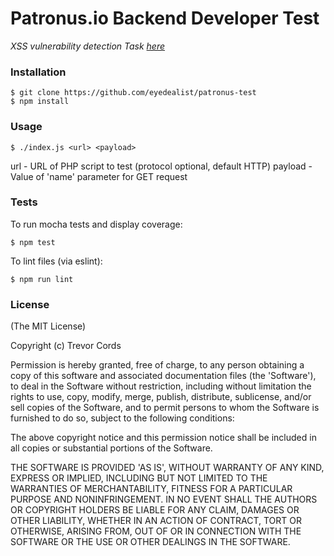 # Patronus.io Backend Developer Test
*XSS vulnerability detection*
*Task [here](https://github.com/eyedealist/patronus-test/PatronusIO_BackendDeveloperTest.md)*

### Installation
```
$ git clone https://github.com/eyedealist/patronus-test
$ npm install
```

### Usage
```
$ ./index.js <url> <payload>
```
url - URL of PHP script to test (protocol optional, default HTTP)
payload - Value of 'name' parameter for GET request

### Tests
To run mocha tests and display coverage:
```
$ npm test
```
To lint files (via eslint):
```
$ npm run lint
```

### License
(The MIT License)

Copyright (c) Trevor Cords

Permission is hereby granted, free of charge, to any person obtaining a copy of this software and associated documentation files (the 'Software'), to deal in the Software without restriction, including without limitation the rights to use, copy, modify, merge, publish, distribute, sublicense, and/or sell copies of the Software, and to permit persons to whom the Software is furnished to do so, subject to the following conditions:

The above copyright notice and this permission notice shall be included in all copies or substantial portions of the Software.

THE SOFTWARE IS PROVIDED 'AS IS', WITHOUT WARRANTY OF ANY KIND, EXPRESS OR IMPLIED, INCLUDING BUT NOT LIMITED TO THE WARRANTIES OF MERCHANTABILITY, FITNESS FOR A PARTICULAR PURPOSE AND NONINFRINGEMENT. IN NO EVENT SHALL THE AUTHORS OR COPYRIGHT HOLDERS BE LIABLE FOR ANY CLAIM, DAMAGES OR OTHER LIABILITY, WHETHER IN AN ACTION OF CONTRACT, TORT OR OTHERWISE, ARISING FROM, OUT OF OR IN CONNECTION WITH THE SOFTWARE OR THE USE OR OTHER DEALINGS IN THE SOFTWARE.